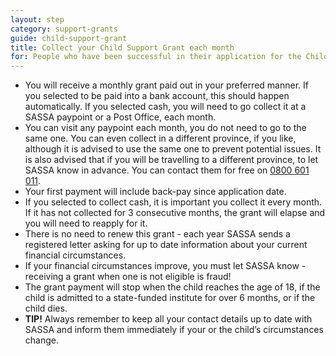 ```yaml
---
layout: step
category: support-grants
guide: child-support-grant
title: Collect your Child Support Grant each month
for: People who have been successful in their application for the Child Support Grant and want to understand what happens next.
---
```

- You will receive a monthly grant paid out in your preferred manner. If you selected to be paid into a bank account, this should happen automatically. If you selected cash, you will need to go collect it at a SASSA paypoint or a Post Office, each month.
- You can visit any paypoint each month, you do not need to go to the same one. You can even collect in a different province, if you like, although it is advised to use the same one to prevent potential issues. It is also advised that if you will be travelling to a different province, to let SASSA know in advance. You can contact them for free on [0800 601 011](tel:0800601011).
- Your first payment will include back-pay since application date.
- If you selected to collect cash, it is important you collect it every month. If it has not collected for 3 consecutive months, the grant will elapse and you will need to reapply for it.
- There is no need to renew this grant - each year SASSA sends a registered letter asking for up to date information about your current financial circumstances.
- If your financial circumstances improve, you must let SASSA know - receiving a grant when one is not eligible is fraud!
- The grant payment will stop when the child reaches the age of 18, if the child is admitted to a state-funded institute for over 6 months, or if the child dies.
- **TIP!** Always remember to keep all your contact details up to date with SASSA and inform them immediately if your or the child’s circumstances change.